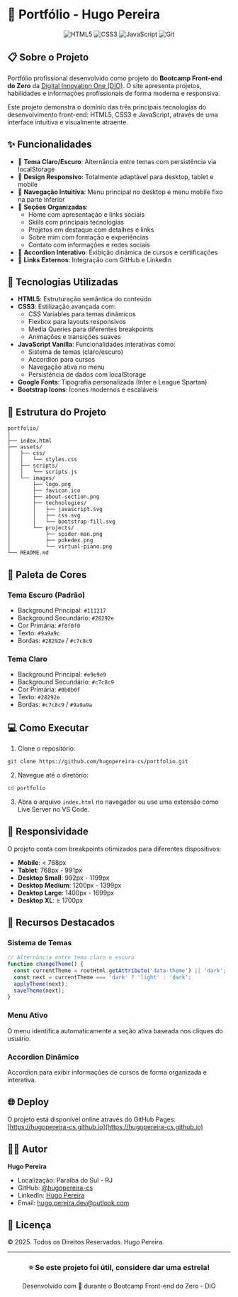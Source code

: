 # 💼 Portfólio - Hugo Pereira

<div align="center">
  
![HTML5](https://img.shields.io/badge/HTML5-E34F26?style=for-the-badge&logo=html5&logoColor=white)
![CSS3](https://img.shields.io/badge/CSS3-1572B6?style=for-the-badge&logo=css3&logoColor=white)
![JavaScript](https://img.shields.io/badge/JavaScript-F7DF1E?style=for-the-badge&logo=javascript&logoColor=black)
![Git](https://img.shields.io/badge/Git-F05032?style=for-the-badge&logo=git&logoColor=white)

</div>

## 📋 Sobre o Projeto

Portfólio profissional desenvolvido como projeto do **Bootcamp Front-end do Zero** da [Digital Innovation One (DIO)](https://www.dio.me/). O site apresenta projetos, habilidades e informações profissionais de forma moderna e responsiva.

Este projeto demonstra o domínio das três principais tecnologias do desenvolvimento front-end: HTML5, CSS3 e JavaScript, através de uma interface intuitiva e visualmente atraente.

## ✨ Funcionalidades

- 🎨 **Tema Claro/Escuro**: Alternância entre temas com persistência via localStorage
- 📱 **Design Responsivo**: Totalmente adaptável para desktop, tablet e mobile
- 🧭 **Navegação Intuitiva**: Menu principal no desktop e menu mobile fixo na parte inferior
- 📂 **Seções Organizadas**:
  - Home com apresentação e links sociais
  - Skills com principais tecnologias
  - Projetos em destaque com detalhes e links
  - Sobre mim com formação e experiências
  - Contato com informações e redes sociais
- 🎯 **Accordion Interativo**: Exibição dinâmica de cursos e certificações
- 🔗 **Links Externos**: Integração com GitHub e LinkedIn

## 🚀 Tecnologias Utilizadas

- **HTML5**: Estruturação semântica do conteúdo
- **CSS3**: Estilização avançada com:
  - CSS Variables para temas dinâmicos
  - Flexbox para layouts responsivos
  - Media Queries para diferentes breakpoints
  - Animações e transições suaves
- **JavaScript Vanilla**: Funcionalidades interativas como:
  - Sistema de temas (claro/escuro)
  - Accordion para cursos
  - Navegação ativa no menu
  - Persistência de dados com localStorage
- **Google Fonts**: Tipografia personalizada (Inter e League Spartan)
- **Bootstrap Icons**: Ícones modernos e escaláveis

## 📁 Estrutura do Projeto

```
portfolio/
│
├── index.html
├── assets/
│   ├── css/
│   │   └── styles.css
│   ├── scripts/
│   │   └── scripts.js
│   └── images/
│       ├── logo.png
│       ├── favicon.ico
│       ├── about-section.png
│       ├── technologies/
│       │   ├── javascript.svg
│       │   ├── css.svg
│       │   └── bootstrap-fill.svg
│       └── projects/
│           ├── spider-man.png
│           ├── pokedex.png
│           └── virtual-piano.png
└── README.md
```

## 🎨 Paleta de Cores

### Tema Escuro (Padrão)
- Background Principal: `#111217`
- Background Secundário: `#28292e`
- Cor Primária: `#f0f0f0`
- Texto: `#9a9a9c`
- Bordas: `#28292e` / `#c7c8c9`

### Tema Claro
- Background Principal: `#e9e9e9`
- Background Secundário: `#c7c8c9`
- Cor Primária: `#0b0b0f`
- Texto: `#28292e`
- Bordas: `#c7c8c9` / `#9a9a9a`

## 💻 Como Executar

1. Clone o repositório:
```bash
git clone https://github.com/hugopereira-cs/portfolio.git
```

2. Navegue até o diretório:
```bash
cd portfolio
```

3. Abra o arquivo `index.html` no navegador ou use uma extensão como Live Server no VS Code.

## 📱 Responsividade

O projeto conta com breakpoints otimizados para diferentes dispositivos:

- **Mobile**: < 768px
- **Tablet**: 768px - 991px
- **Desktop Small**: 992px - 1199px
- **Desktop Medium**: 1200px - 1399px
- **Desktop Large**: 1400px - 1699px
- **Desktop XL**: ≥ 1700px

## 🎯 Recursos Destacados

### Sistema de Temas
```javascript
// Alternância entre tema claro e escuro
function changeTheme() {
  const currentTheme = rootHtml.getAttribute('data-theme') || 'dark';
  const next = currentTheme === 'dark' ? 'light' : 'dark';
  applyTheme(next);
  saveTheme(next);
}
```

### Menu Ativo
O menu identifica automaticamente a seção ativa baseada nos cliques do usuário.

### Accordion Dinâmico
Accordion para exibir informações de cursos de forma organizada e interativa.

## 🌐 Deploy

O projeto está disponível online através do GitHub Pages:
[https://hugopereira-cs.github.io](https://hugopereira-cs.github.io)

## 👨‍💻 Autor

**Hugo Pereira**
- Localização: Paraíba do Sul - RJ
- GitHub: [@hugopereira-cs](https://github.com/hugopereira-cs)
- LinkedIn: [Hugo Pereira](https://www.linkedin.com/in/hugopereiradev/)
- Email: hugo.pereira.dev@outlook.com

## 📝 Licença

© 2025. Todos os Direitos Reservados. Hugo Pereira.

---

<div align="center">
  
### ⭐ Se este projeto foi útil, considere dar uma estrela!

Desenvolvido com 💙 durante o Bootcamp Front-end do Zero - DIO

</div>